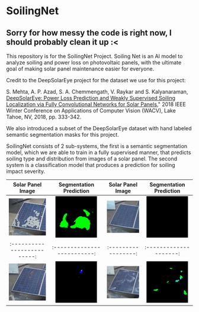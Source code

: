 # SoilingNet
## Sorry for how messy the code is right now, I should probably clean it up :<
This repository is for the SoilingNet Project. Soiling Net is an AI model to analyze soiling and power loss on photovoltaic panels, with the ultimate goal of making solar panel maintenance easier for everyone. 

Credit to the DeepSolarEye project for the dataset we use for this project:

S. Mehta, A. P. Azad, S. A. Chemmengath, V. Raykar and S. Kalyanaraman,
[DeepSolarEye: Power Loss Prediction and Weakly Supervised Soiling Localization via Fully    Convolutional Networks for Solar Panels,](https://arxiv.org/abs/1710.03811)" 2018 IEEE Winter Conference on Applications of Computer Vision (WACV), Lake Tahoe, NV, 2018, pp. 333-342.

We also introduced a subset of the DeepSolarEye dataset with hand labeled semantic segmentation masks for this project.

SoilingNet consists of 2 sub-systems, the first is a semantic segmentation model, which we are able to train in a fully supervised manner, that predicts soiling type and distribution from images of a solar panel. The second system is a classification model that produces a prediction for soiling impact severity.

Solar Panel Image          |  Segmentation Prediction | Solar Panel Image | Segmentation Prediction
:-------------------------:|:-------------------------:|:-----------------:|:--------------------:
![in1](https://github.com/ThomasGust/SoilingNet/blob/main/examples/inputs/test1.png)   | ![pred1](https://github.com/ThomasGust/SoilingNet/blob/main/examples/outputs/out1.png) |![in2](https://github.com/ThomasGust/SoilingNet/blob/main/examples/inputs/test2.png)| ![pred2](https://github.com/ThomasGust/SoilingNet/blob/main/examples/outputs/out2.png) 
:-------------------------:|:-------------------------:|:-----------------:|:--------------------:
![in3](https://github.com/ThomasGust/SoilingNet/blob/main/examples/inputs/test3.png)| ![pred3](https://github.com/ThomasGust/SoilingNet/blob/main/examples/outputs/out3.png) | ![in4](https://github.com/ThomasGust/SoilingNet/blob/main/examples/inputs/test4.png) | ![pred4](https://github.com/ThomasGust/SoilingNet/blob/main/examples/outputs/out4.png)
